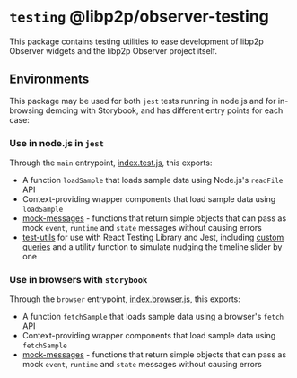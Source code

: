 # `testing` @libp2p/observer-testing

This package contains testing utilities to ease development of libp2p Observer widgets and the libp2p Observer project itself.

## Environments

This package may be used for both `jest` tests running in node.js and for in-browsing demoing with Storybook, and has different entry points for each case:

### Use in node.js in `jest`

Through the `main` entrypoint, [index.test.js](index.test.js), this exports:

 - A function `loadSample` that loads sample data using Node.js's `readFile` API
 - Context-providing wrapper components that load sample data using `loadSample`
 - [mock-messages](mock-messages) - functions that return simple objects that can pass as mock `event`, `runtime` and `state` messages without causing errors
 - [test-utils](test-utils) for use with React Testing Library  and Jest, including [custom queries](queries) and a utility function to simulate nudging the timeline slider by one

### Use in browsers with `storybook`

Through the `browser` entrypoint, [index.browser.js](index.browser.js), this exports:

 - A function `fetchSample` that loads sample data using a browser's `fetch` API
 - Context-providing wrapper components that load sample data using `fetchSample`
 - [mock-messages](mock-messages) - functions that return simple objects that can pass as mock `event`, `runtime` and `state` messages without causing errors
